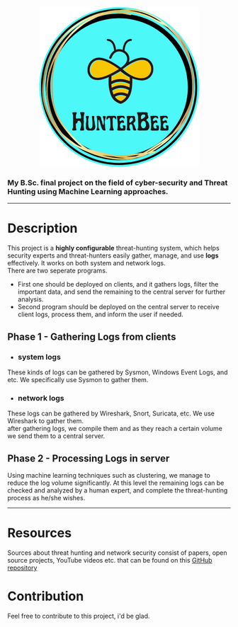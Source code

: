 <p align="center">
  <img src="https://github.com/MrezaDorudian/HunterBee/blob/main/Logo.png" />
</p>  

### My B.Sc. final project on the field of cyber-security and Threat Hunting using Machine Learning approaches.  
---
# Description
This project is a **highly configurable** threat-hunting system, which helps security experts and threat-hunters easily gather, manage, and use **logs** effectively. It works on both system and network logs.  
There are two seperate programs.  
+ First one should be deployed on clients, and it gathers logs, filter the important data, and send the remaining to the central server for further analysis.
+ Second program should be deployed on the central server to receive client logs, process them, and inform the user if needed.  

## Phase 1 - Gathering Logs from clients
+ ### system logs  
These kinds of logs can be gathered by Sysmon, Windows Event Logs, and etc. We specifically use Sysmon to gather them.
+ ### network logs  
These logs can be gathered by Wireshark, Snort, Suricata, etc. We use Wireshark to gather them.  
after gathering logs, we compile them and as they reach a certain volume we send them to a central server.
  

## Phase 2 - Processing Logs in server
Using machine learning techniques such as clustering, we manage to reduce the log volume significantly. At this level the remaining logs can be checked and analyzed by a human expert, and complete the threat-hunting process as he/she wishes.

---

# Resources
Sources about threat hunting and network security consist of papers, open source projects,
YouTube videos etc. that can be found on this [GitHub repository](https://github.com/MrezaDorudian/ThreatHunting)

# Contribution
Feel free to contribute to this project, i'd be glad.
